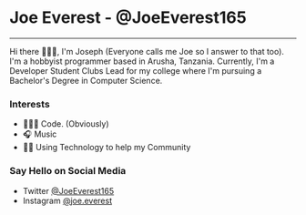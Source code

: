 Joe Everest - @JoeEverest165
============================

* * * * *

Hi there 🙋🏾‍♂️, I'm Joseph (Everyone calls me Joe so I answer to that
too). I'm a hobbyist programmer based in Arusha, Tanzania. Currently,
I'm a Developer Student Clubs Lead for my college where I'm pursuing a
Bachelor's Degree in Computer Science.

### Interests


-   👨🏾‍💻 Code. (Obviously)
-   🎧 Music
-   🤝🏾 Using Technology to help my Community

### Say Hello on Social Media


-   Twitter [@JoeEverest165](https://twitter.com/JoeEverest165)
-   Instagram [@joe.everest](https://www.instagram.com/joe.everest/)

